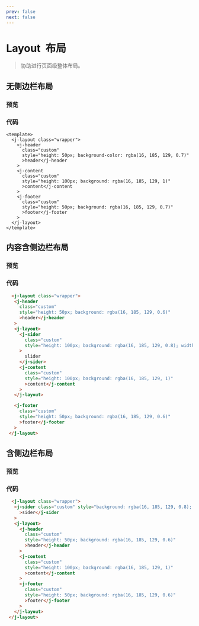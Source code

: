 ```yaml
---
prev: false
next: false
---
```


<script setup>
    import LayoutDemo1 from '../components/layout-demo-1.vue'
    import LayoutDemo2 from '../components/layout-demo-2.vue'
    import LayoutDemo3 from '../components/layout-demo-3.vue'

</script>

# Layout &nbsp;布局

 >协助进行页面级整体布局。

## 无侧边栏布局

### 预览

 <layout-demo-1 />

### 代码

```vue
<template>
  <j-layout class="wrapper">
    <j-header
      class="custom"
      style="height: 50px; background-color: rgba(16, 185, 129, 0.7)"
      >header</j-header
    >
    <j-content
      class="custom"
      style="height: 100px; background: rgba(16, 185, 129, 1)"
      >content</j-content
    >
    <j-footer
      class="custom"
      style="height: 50px; background: rgba(16, 185, 129, 0.7)"
      >footer</j-footer
    >
  </j-layout>
</template>
```

## 内容含侧边栏布局

### 预览

 <layout-demo-2 />

### 代码

 ```html
   <j-layout class="wrapper">
    <j-header
      class="custom"
      style="height: 50px; background: rgba(16, 185, 129, 0.6)"
      >header</j-header
    >
    <j-layout>
      <j-sider
        class="custom"
        style="height: 100px; background: rgba(16, 185, 129, 0.8); width: 200px"
      >
        slider
      </j-sider>
      <j-content
        class="custom"
        style="height: 100px; background: rgba(16, 185, 129, 1)"
        >content</j-content
      >
    </j-layout>

    <j-footer
      class="custom"
      style="height: 50px; background: rgba(16, 185, 129, 0.6)"
      >footer</j-footer
    >
  </j-layout>
 ```

## 含侧边栏布局

### 预览

 <layout-demo-3 />

### 代码

 ```html
   <j-layout class="wrapper">
    <j-sider class="custom" style="background: rgba(16, 185, 129, 0.8); width: 200px"
      >sider</j-sider
    >
    <j-layout>
      <j-header
        class="custom"
        style="height: 50px; background: rgba(16, 185, 129, 0.6)"
        >header</j-header
      >
      <j-content
        class="custom"
        style="height: 100px; background: rgba(16, 185, 129, 1)"
        >content</j-content
      >
      <j-footer
        class="custom"
        style="height: 50px; background: rgba(16, 185, 129, 0.6)"
        >footer</j-footer
      >
    </j-layout>
  </j-layout>
 ```
